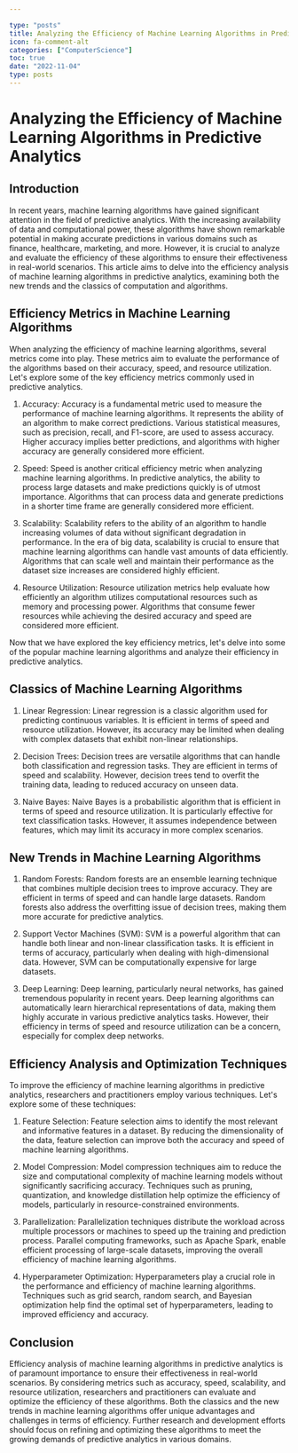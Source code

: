 ```yaml
---

type: "posts"
title: Analyzing the Efficiency of Machine Learning Algorithms in Predictive Analytics
icon: fa-comment-alt
categories: ["ComputerScience"]
toc: true
date: "2022-11-04"
type: posts
---
```





# Analyzing the Efficiency of Machine Learning Algorithms in Predictive Analytics

## Introduction

In recent years, machine learning algorithms have gained significant attention in the field of predictive analytics. With the increasing availability of data and computational power, these algorithms have shown remarkable potential in making accurate predictions in various domains such as finance, healthcare, marketing, and more. However, it is crucial to analyze and evaluate the efficiency of these algorithms to ensure their effectiveness in real-world scenarios. This article aims to delve into the efficiency analysis of machine learning algorithms in predictive analytics, examining both the new trends and the classics of computation and algorithms.

## Efficiency Metrics in Machine Learning Algorithms

When analyzing the efficiency of machine learning algorithms, several metrics come into play. These metrics aim to evaluate the performance of the algorithms based on their accuracy, speed, and resource utilization. Let's explore some of the key efficiency metrics commonly used in predictive analytics.

1. Accuracy: Accuracy is a fundamental metric used to measure the performance of machine learning algorithms. It represents the ability of an algorithm to make correct predictions. Various statistical measures, such as precision, recall, and F1-score, are used to assess accuracy. Higher accuracy implies better predictions, and algorithms with higher accuracy are generally considered more efficient.

2. Speed: Speed is another critical efficiency metric when analyzing machine learning algorithms. In predictive analytics, the ability to process large datasets and make predictions quickly is of utmost importance. Algorithms that can process data and generate predictions in a shorter time frame are generally considered more efficient.

3. Scalability: Scalability refers to the ability of an algorithm to handle increasing volumes of data without significant degradation in performance. In the era of big data, scalability is crucial to ensure that machine learning algorithms can handle vast amounts of data efficiently. Algorithms that can scale well and maintain their performance as the dataset size increases are considered highly efficient.

4. Resource Utilization: Resource utilization metrics help evaluate how efficiently an algorithm utilizes computational resources such as memory and processing power. Algorithms that consume fewer resources while achieving the desired accuracy and speed are considered more efficient.

Now that we have explored the key efficiency metrics, let's delve into some of the popular machine learning algorithms and analyze their efficiency in predictive analytics.

## Classics of Machine Learning Algorithms

1. Linear Regression: Linear regression is a classic algorithm used for predicting continuous variables. It is efficient in terms of speed and resource utilization. However, its accuracy may be limited when dealing with complex datasets that exhibit non-linear relationships.

2. Decision Trees: Decision trees are versatile algorithms that can handle both classification and regression tasks. They are efficient in terms of speed and scalability. However, decision trees tend to overfit the training data, leading to reduced accuracy on unseen data.

3. Naive Bayes: Naive Bayes is a probabilistic algorithm that is efficient in terms of speed and resource utilization. It is particularly effective for text classification tasks. However, it assumes independence between features, which may limit its accuracy in more complex scenarios.

## New Trends in Machine Learning Algorithms

1. Random Forests: Random forests are an ensemble learning technique that combines multiple decision trees to improve accuracy. They are efficient in terms of speed and can handle large datasets. Random forests also address the overfitting issue of decision trees, making them more accurate for predictive analytics.

2. Support Vector Machines (SVM): SVM is a powerful algorithm that can handle both linear and non-linear classification tasks. It is efficient in terms of accuracy, particularly when dealing with high-dimensional data. However, SVM can be computationally expensive for large datasets.

3. Deep Learning: Deep learning, particularly neural networks, has gained tremendous popularity in recent years. Deep learning algorithms can automatically learn hierarchical representations of data, making them highly accurate in various predictive analytics tasks. However, their efficiency in terms of speed and resource utilization can be a concern, especially for complex deep networks.

## Efficiency Analysis and Optimization Techniques

To improve the efficiency of machine learning algorithms in predictive analytics, researchers and practitioners employ various techniques. Let's explore some of these techniques:

1. Feature Selection: Feature selection aims to identify the most relevant and informative features in a dataset. By reducing the dimensionality of the data, feature selection can improve both the accuracy and speed of machine learning algorithms.

2. Model Compression: Model compression techniques aim to reduce the size and computational complexity of machine learning models without significantly sacrificing accuracy. Techniques such as pruning, quantization, and knowledge distillation help optimize the efficiency of models, particularly in resource-constrained environments.

3. Parallelization: Parallelization techniques distribute the workload across multiple processors or machines to speed up the training and prediction process. Parallel computing frameworks, such as Apache Spark, enable efficient processing of large-scale datasets, improving the overall efficiency of machine learning algorithms.

4. Hyperparameter Optimization: Hyperparameters play a crucial role in the performance and efficiency of machine learning algorithms. Techniques such as grid search, random search, and Bayesian optimization help find the optimal set of hyperparameters, leading to improved efficiency and accuracy.

## Conclusion

Efficiency analysis of machine learning algorithms in predictive analytics is of paramount importance to ensure their effectiveness in real-world scenarios. By considering metrics such as accuracy, speed, scalability, and resource utilization, researchers and practitioners can evaluate and optimize the efficiency of these algorithms. Both the classics and the new trends in machine learning algorithms offer unique advantages and challenges in terms of efficiency. Further research and development efforts should focus on refining and optimizing these algorithms to meet the growing demands of predictive analytics in various domains.